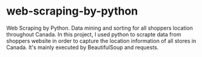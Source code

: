 # web-scraping-by-python
Web Scraping by Python. Data mining and sorting for all shoppers location throughout Canada. 
In this project, I used python to scrapte data from shoppers website in order to capture the location information of all
stores in Canada. It's mainly executed by BeautifulSoup and requests.
